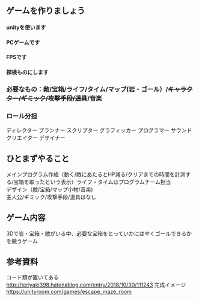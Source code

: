 
## ゲームを作りましょう
#### unityを使います
#### PCゲームです
#### FPSです
#### 探検ものにします
### 必要なもの：敵/宝箱/ライフ/タイム/マップ(岩・ゴール）/~~キャラクター/ギミック/攻撃手段/道具~~/音楽
### ロール分担
ディレクター
プランナー
スクリプター
グラフィッカー
プログラマー
サウンドクリエイター
デザイナー

## ひとまずやること  
メインプログラム作成（動く/敵にあたるとHP減る/クリアまでの時間を計測する/宝箱を取ったという表示）ライフ・タイムはプログラムチーム担当  
デザイン（敵/宝箱/マップ小物/音楽)  
主人公/ギミック/攻撃手段/道具はなし  

## ゲーム内容
3Dで岩・宝箱・敵がいる中、必要な宝箱をとっていかにはやくゴールできるかを競うゲーム

## 参考資料

コード類が置いてある　http://teriyaki398.hatenablog.com/entry/2018/10/30/111243
完成イメージ　https://unityroom.com/games/escape_maze_room
